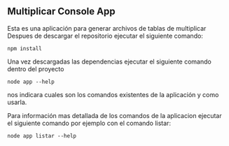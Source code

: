 ## Multiplicar Console App
Esta es una aplicación para generar archivos de tablas de multiplicar
Despues de descargar el repositorio ejecutar el siguiente comando:
```
npm install
```

Una vez descargadas las dependencias ejecutar el siguiente comando dentro del proyecto
```
node app --help
```
nos indicara cuales son los comandos existentes de la aplicación y como usarla.

Para información mas detallada de los comandos de la aplicacion ejecutar el siguiente comando por ejemplo con el comando listar:
```
node app listar --help
```

